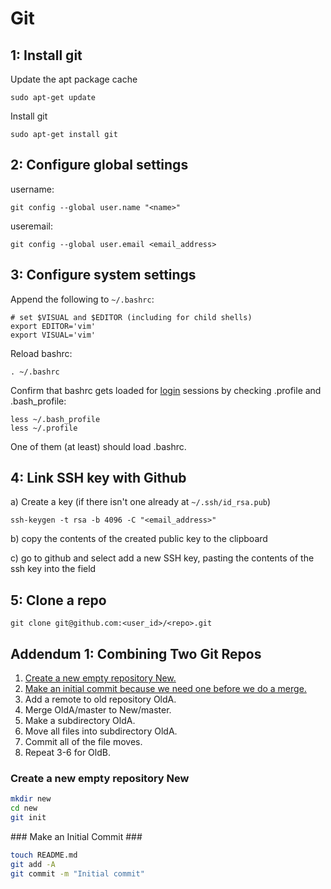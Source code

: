 Git
===

1: Install git
--------------

Update the apt package cache

```
sudo apt-get update
```

Install git

```
sudo apt-get install git
```

2: Configure global settings
----------------------------

username:

```
git config --global user.name "<name>"
```

useremail:

```
git config --global user.email <email_address>
```

3: Configure system settings
----------------------------

Append the following to `~/.bashrc`:

```
# set $VISUAL and $EDITOR (including for child shells)
export EDITOR='vim'
export VISUAL='vim'
```

Reload bashrc:

```
. ~/.bashrc
```

Confirm that bashrc gets loaded for [login][link01] sessions by checking .profile and .bash_profile:

```
less ~/.bash_profile
less ~/.profile
```

One of them (at least) should load .bashrc.


4: Link SSH key with Github
---------------------------

a) Create a key (if there isn't one already at `~/.ssh/id_rsa.pub`)

```
ssh-keygen -t rsa -b 4096 -C "<email_address>"
```

b) copy the contents of the created public key to the clipboard

c) go to github and select add a new SSH key, pasting the contents of the ssh key into the field


5: Clone a repo
---------------

```
git clone git@github.com:<user_id>/<repo>.git
```


Addendum 1: Combining Two Git Repos
-----------------------------------

1. [Create a new empty repository New.](#s1)
2. [Make an initial commit because we need one before we do a merge.](#s2)
3. Add a remote to old repository OldA.
4. Merge OldA/master to New/master.
5. Make a subdirectory OldA.
6. Move all files into subdirectory OldA.
7. Commit all of the file moves.
8. Repeat 3-6 for OldB.

### <a name="s1">Create a new empty repository New</a> ###

```Bash
mkdir new
cd new
git init
```

<a name="s2">
### Make an Initial Commit ###
</a>

```Bash
touch README.md
git add -A
git commit -m "Initial commit"
```


[link01]: https://github.com/Crossroadsman/TerminalTips/blob/master/BashEnvironmentVariables.md
